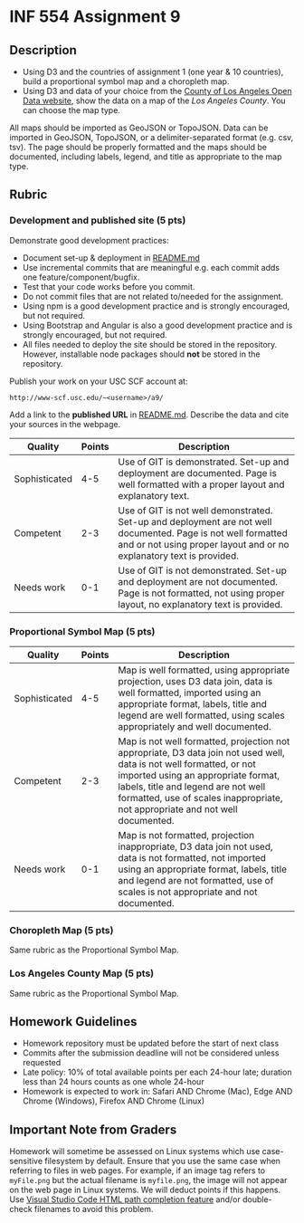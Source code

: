 # INF 554 Assignment 9

## Description

- Using D3 and the countries of assignment 1 (one year & 10 countries), build a proportional symbol map and a choropleth map.
- Using D3 and data of your choice from the [County of Los Angeles Open Data website](https://data.lacounty.gov/GIS-Data/), show the data on a map of the *Los Angeles County*. You can choose the map type.

All maps should be imported as GeoJSON or TopoJSON. Data can be imported in GeoJSON, TopoJSON, or a delimiter-separated format (e.g. csv, tsv). The page should be properly formatted and the maps should be documented, including labels, legend, and title as appropriate to the map type.

## Rubric

### Development and published site (5 pts)

Demonstrate good development practices:

- Document set-up & deployment in [README.md](README.md)
- Use incremental commits that are meaningful e.g. each commit adds one feature/component/bugfix.
- Test that your code works before you commit.
- Do not commit files that are not related to/needed for the assignment.
- Using npm is a good development practice and is strongly encouraged, but not required.
- Using Bootstrap and Angular is also a good development practice and is strongly encouraged, but not required.
- All files needed to deploy the site should be stored in the repository. However, installable node packages should **not** be stored in the repository.

Publish your work on your USC SCF account at:

```url
http://www-scf.usc.edu/~<username>/a9/
```

Add a link to the **published URL** in [README.md](README.md). Describe the data and cite your sources in the webpage.

| Quality       | Points | Description |
| ------------- | ------ | ----------- |
| Sophisticated | 4-5    | Use of GIT is demonstrated. Set-up and deployment are documented. Page is well formatted with a proper layout and explanatory text. |
| Competent     | 2-3    | Use of GIT is not well demonstrated. Set-up and deployment are not well documented. Page is not well formatted and or not using proper layout and or no explanatory text is provided. |
| Needs work    | 0-1    | Use of GIT is not demonstrated. Set-up and deployment are not documented. Page is not formatted, not using proper layout, no explanatory text is provided. |

### Proportional Symbol Map (5 pts)

| Quality       | Points | Description |
| ------------- | ------ | ----------- |
| Sophisticated | 4-5    | Map is well formatted, using appropriate projection, uses D3 data join, data is well formatted, imported using an appropriate format, labels, title and legend are well formatted, using scales appropriately and well documented. |
| Competent     | 2-3    | Map is not well formatted, projection not appropriate, D3 data join not used well, data is not well formatted, or not imported using an appropriate format, labels, title and legend are not well formatted, use of scales inappropriate, not appropriate and not well documented. |
| Needs work    | 0-1    | Map is not formatted, projection inappropriate, D3 data join not used, data is not formatted, not imported using an appropriate format, labels, title and legend are not formatted, use of scales is not appropriate and not documented. |

### Choropleth Map (5 pts)

Same rubric as the Proportional Symbol Map.

### Los Angeles County Map (5 pts)

Same rubric as the Proportional Symbol Map.

## Homework Guidelines

- Homework repository must be updated before the start of next class
- Commits after the submission deadline will not be considered unless requested
- Late policy: 10% of total available points per each 24-hour late; duration less than 24 hours counts as one whole 24-hour
- Homework is expected to work in: Safari AND Chrome (Mac), Edge AND Chrome (Windows), Firefox AND Chrome (Linux)

## Important Note from Graders

Homework will sometime be assessed on Linux systems which use case-sensitive filesystem by default. Ensure that you use the same case when referring to files in web pages. For example, if an image tag refers to `myFile.png` but the actual filename is `myfile.png`, the image will not appear on the web page in Linux systems. We will deduct points if this happens. Use [Visual Studio Code HTML path completion feature](https://code.visualstudio.com/updates/v1_21#_html-path-completion) and/or double-check filenames to avoid this problem.

